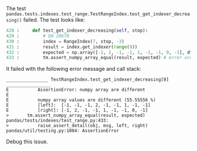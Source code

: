 

The test `pandas.tests.indexes.test_range.TestRangeIndex.test_get_indexer_decreasing()` failed. The test looks like:

```python
428 :     def test_get_indexer_decreasing(self, stop):
429 :         # GH 28678
430 :         index = RangeIndex(7, stop, -3)
431 :         result = index.get_indexer(range(9))
432 :         expected = np.array([-1, 2, -1, -1, 1, -1, -1, 0, -1], dtype=np.intp)
433 :         tm.assert_numpy_array_equal(result, expected) # error occurred here
```

It failed with the following error message and call stack:

```
________________ TestRangeIndex.test_get_indexer_decreasing[0] _________________
E           AssertionError: numpy array are different
E           
E           numpy array values are different (55.55556 %)
E           [left]:  [-1, -1, -1, 2, -1, -1, 1, -1, -1]
E           [right]: [-1, 2, -1, -1, 1, -1, -1, 0, -1]
>       tm.assert_numpy_array_equal(result, expected)
pandas/tests/indexes/test_range.py:433: 
>           raise_assert_detail(obj, msg, left, right)
pandas/util/testing.py:1004: AssertionError
```

Debug this issue.